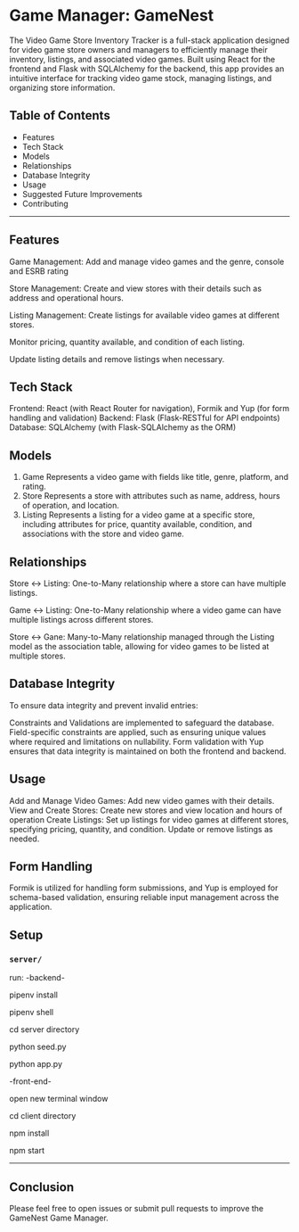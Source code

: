 # Game Manager: GameNest

The Video Game Store Inventory Tracker is a full-stack application designed for video game store owners and managers to efficiently manage their inventory, listings, and associated video games. Built using React for the frontend and Flask with SQLAlchemy for the backend, this app provides an intuitive interface for tracking video game stock, managing listings, and organizing store information.

## Table of Contents

- Features
- Tech Stack
- Models
- Relationships
- Database Integrity
- Usage
- Suggested Future Improvements
- Contributing

---

## Features

Game Management: Add and manage video games and the genre, console and ESRB rating

Store Management: Create and view stores with their details such as address and operational hours.

Listing Management:
Create listings for available video games at different stores.

Monitor pricing, quantity available, and condition of each listing.

Update listing details and remove listings when necessary.


## Tech Stack
Frontend: React (with React Router for navigation), Formik and Yup (for form handling and validation)
Backend: Flask (Flask-RESTful for API endpoints)
Database: SQLAlchemy (with Flask-SQLAlchemy as the ORM)


## Models
1. Game
Represents a video game with fields like title, genre, platform, and rating.
2. Store
Represents a store with attributes such as name, address, hours of operation, and location.
3. Listing
Represents a listing for a video game at a specific store, including attributes for price, quantity available, condition, and associations with the store and video game.

## Relationships
Store ↔️ Listing: One-to-Many relationship where a store can have multiple listings.

Game ↔️ Listing: One-to-Many relationship where a video game can have multiple listings across different stores.

Store ↔️ Gane: Many-to-Many relationship managed through the Listing model as the association table, allowing for video games to be listed at multiple stores.

## Database Integrity

To ensure data integrity and prevent invalid entries:

Constraints and Validations are implemented to safeguard the database.
Field-specific constraints are applied, such as ensuring unique values where required and limitations on nullability.
Form validation with Yup ensures that data integrity is maintained on both the frontend and backend.

## Usage
Add and Manage Video Games: Add new video games with their details.
View and Create Stores: Create new stores and view location and hours of operation
Create Listings: Set up listings for video games at different stores, specifying pricing, quantity, and condition. Update or remove listings as needed.

## Form Handling
Formik is utilized for handling form submissions, and Yup is employed for schema-based validation, ensuring reliable input management across the application.

## Setup

### `server/`

run:
-backend-

pipenv install

pipenv shell

cd server directory

python seed.py

python app.py

-front-end-

open new terminal window

cd client directory

npm install

npm start

---

## Conclusion

Please feel free to open issues or submit pull requests to improve the GameNest Game Manager.